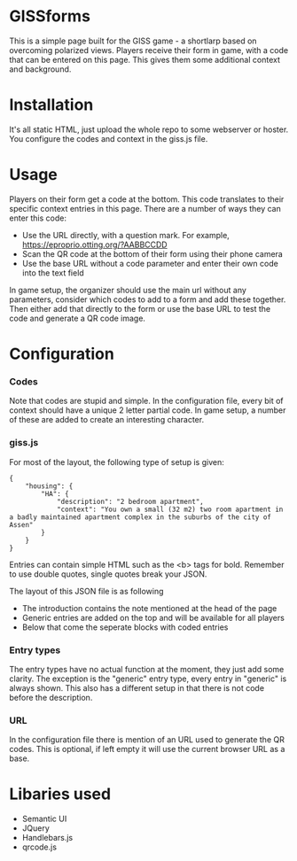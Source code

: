 # GISSforms
This is a simple page built for the GISS game - a shortlarp based on overcoming polarized views. Players receive their form in game, with a code that can be entered on this page. This gives them some additional context and background. 

# Installation
It's all static HTML, just upload the whole repo to some webserver or hoster. You configure the codes and context in the giss.js file.

# Usage
Players on their form get a code at the bottom. This code translates to their specific context entries in this page. There are a number of ways they can enter this code:
- Use the URL directly, with a question mark. For example, https://eproprio.otting.org/?AABBCCDD
- Scan the QR code at the bottom of their form using their phone camera
- Use the base URL without a code parameter and enter their own code into the text field

In game setup, the organizer should use the main url without any parameters, consider which codes to add to a form and add these together. Then either add that directly to the form or use the base URL to test the code and generate a QR code image.  
   
# Configuration
### Codes
Note that codes are stupid and simple. In the configuration file, every bit of context should have a unique 2 letter partial code. In game setup, a number of these are added to create an interesting character. 

### giss.js
For most of the layout, the following type of setup is given:
```
{ 
    "housing": {
        "HA": {
            "description": "2 bedroom apartment",
            "context": "You own a small (32 m2) two room apartment in a badly maintained apartment complex in the suburbs of the city of Assen"
        }
    }
} 
```
 
Entries can contain simple HTML such as the \<b\> tags for bold. Remember to use double quotes, single quotes break your JSON. 

The layout of this JSON file is as following
- The introduction contains the note mentioned at the head of the page
- Generic entries are added on the top and will be available for all players
- Below that come the seperate blocks with coded entries

### Entry types
The entry types have no actual function at the moment, they just add some clarity. The exception is the "generic" entry type, every entry in "generic" is always shown. This also has a different setup in that there is not code before the description.  

### URL
In the configuration file there is mention of an URL used to generate the QR codes. This is optional, if left empty it will use the current browser URL as a base.
   

# Libaries used
- Semantic UI
- JQuery
- Handlebars.js
- qrcode.js
 